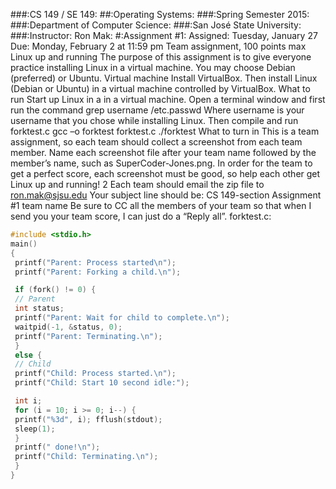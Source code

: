 ###:CS 149 / SE 149:
##:Operating Systems:
###:Spring Semester 2015:
###:Department of Computer Science:
###:San José State University:
###:Instructor: Ron Mak:
#:Assignment #1:
Assigned: Tuesday, January 27
Due: Monday, February 2 at 11:59 pm
Team assignment, 100 points max
Linux up and running
The purpose of this assignment is to give everyone practice installing Linux in a virtual
machine. You may choose Debian (preferred) or Ubuntu.
Virtual machine
Install VirtualBox. Then install Linux (Debian or Ubuntu) in a virtual machine controlled
by VirtualBox.
What to run
Start up Linux in a in a virtual machine. Open a terminal window and first run the
command
grep username /etc.passwd
Where username is your username that you chose while installing Linux. Then compile
and run forktest.c
gcc –o forktest forktest.c
./forktest
What to turn in
This is a team assignment, so each team should collect a screenshot from each team
member. Name each screenshot file after your team name followed by the member’s
name, such as SuperCoder-Jones.png. In order for the team to get a perfect score,
each screenshot must be good, so help each other get Linux up and running!
2
Each team should email the zip file to ron.mak@sjsu.edu Your subject line should be:
CS 149-section Assignment #1 team name
Be sure to CC all the members of your team so that when I send you your team score, I
can just do a “Reply all”.
forktest.c:
```c
#include <stdio.h>
main()
{
 printf("Parent: Process started\n");
 printf("Parent: Forking a child.\n");

 if (fork() != 0) {
 // Parent
 int status;
 printf("Parent: Wait for child to complete.\n");
 waitpid(-1, &status, 0);
 printf("Parent: Terminating.\n");
 }
 else {
 // Child
 printf("Child: Process started.\n");
 printf("Child: Start 10 second idle:");

 int i;
 for (i = 10; i >= 0; i--) {
 printf("%3d", i); fflush(stdout);
 sleep(1);
 }
 printf(" done!\n");
 printf("Child: Terminating.\n");
 }
}
```
